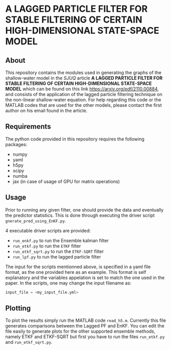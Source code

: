 # A LAGGED PARTICLE FILTER FOR STABLE FILTERING OF CERTAIN HIGH-DIMENSIONAL STATE-SPACE MODEL

## About
This repository contains the modules used in generating the graphs of the shallow-water model in the *SJUQ* article  **A LAGGED PARTICLE FILTER FOR STABLE FILTERING OF 
CERTAIN HIGH-DIMENSIONAL STATE-SPACE MODEL** which can be found on this link https://arxiv.org/pdf/2110.00884, and consists of the application of the lagged particle filtering technique on the non-linear shallow-water equation. For help regarding this code or the MATLAB codes that are used for the other models, please contact the first author on his email found in the article. 

## Requirements
The python code provided in this repository requires the following packages:

- numpy
- yaml
- h5py
- scipy
- numba
- jax (in case of usage of GPU for matrix operations)

## Usage

Prior to running any given filter, one should provide the data and eventually the predictor
statistics. This is done through executing the driver script `gnerate_pred_using_EnKF.py`.

4 executable driver scripts are provided:

- `run_enkf.py` to run the Ensemble kalman filter
- `run_etkf.py` to run the `ETKF` filter
- `run_etkf_sqrt.py` to run the `ETKF-SQRT` filter
- `run_lpf.py` to run the lagged particle filter



The input for the scripts mentionned above, is specified in a yaml file format, as the one
provided here as an example. This format is self explanatory and the variables appelation is
set to match the one used in the paper. In the scripts, one may change the input filename as:
```Python
input_file = <my_input_file.yml>
```

## Plotting

To plot the results simply run the MATLAB code `read_h5.m`. Currently this file generates comparisons between the Lagged PF and EnKF. You can edit the file easily to generate plots for the other supported ensemble methods, namely ETKF and ETKF-SQRT but first you have to run the files `run_etkf.py` and `run_etkf_sqrt.py`.
